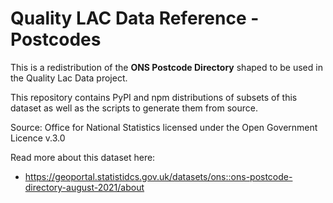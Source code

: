 # Quality LAC Data Reference - Postcodes

This is a redistribution of the **ONS Postcode Directory** shaped
to be used in the Quality Lac Data project.

This repository contains PyPI and npm distributions of
subsets of this dataset as well as the scripts to
generate them from source.

Source: Office for National Statistics licensed under the Open Government Licence v.3.0

Read more about this dataset here:

* https://geoportal.statistidcs.gov.uk/datasets/ons::ons-postcode-directory-august-2021/about
